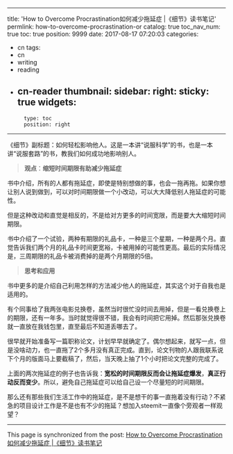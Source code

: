 
---
title: 'How to Overcome Procrastination如何减少拖延症 |《细节》读书笔记'
permlink: how-to-overcome-procrastination-or
catalog: true
toc_nav_num: true
toc: true
position: 9999
date: 2017-08-17 07:20:03
categories:
- cn
tags:
- cn
- writing
- reading
- cn-reader
thumbnail: 
sidebar:
    right:
        sticky: true
widgets:
    -
        type: toc
        position: right
---


《细节》副标题：如何轻松影响他人。这是一本讲“说服科学”的书，也是一本讲“说服套路”的书，教我们如何成功地影响别人。


>**观点**：**缩短时间期限有助减少拖延症**

书中介绍，所有的人都有拖延症，即使是特别想做的事，也会一拖再拖。如果你想让别人说到做到，可以对时间期限做一个小改动，可以大大降低别人拖延症的可能性。

但是这种改动和直觉是相反的，不是给对方更多的时间宽限，而是要大大缩短时间期限。

书中介绍了一个试验，两种有期限的礼品卡，一种是三个星期，一种是两个月。直觉告诉我们两个月的礼品卡时间更宽裕，卡被用掉的可能性更高。最后的实际情况是，三周期限的礼品卡被消费掉的是两个月期限的5倍。

> **思考和应用**

书中更多的是介绍自己利用怎样的方法减少他人的拖延症，其实这个对于自我也是适用的。

有个同事给了我两张电影兑换卷，虽然当时很忙没时间去用掉，但是一看兑换卷上的期限，还有一年多。当时就觉得很不错，我会有时间把它用掉。然后那张兑换卷就一直放在我钱包里，直至最后不知道丢哪去了。

很早就开始准备写一篇职称论文，计划早早就确定了。偶尔想起来，就写一点，但是没啥动力，也一直拖了2个多月没有真正完成。直到，论文刊物的人跟我联系说下个月的版面马上要截稿了，然后，当天晚上抽了1个小时把论文完整的完成了。

上面的两次拖延症的例子也告诉我：**宽松的时间期限反而会让拖延症爆发**，**真正行动反而变少**。所以，避免自己拖延症可以给自己设一个尽量短的时间期限。

那么还有那些我们生活工作中的拖延症，是不是想干的事一直拖着没有行动？不紧急的项目设计工作是不是也有不少的拖延？想加入steemit一直像个旁观者一样观望？

- - -

This page is synchronized from the post: [How to Overcome Procrastination如何减少拖延症 |《细节》读书笔记](https://steemit.com/@yellowbird/how-to-overcome-procrastination-or)
